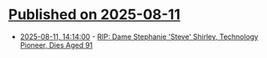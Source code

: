 # [Published on 2025-08-11](index.md)

* [2025-08-11, 14:14:00](https://soylentnews.org/article.pl?sid=25/08/11/145224&from=rss) - [RIP: Dame Stephanie 'Steve' Shirley, Technology Pioneer, Dies Aged 91](https://soylentnews.org/article.pl?sid=25/08/11/145224&from=rss)
